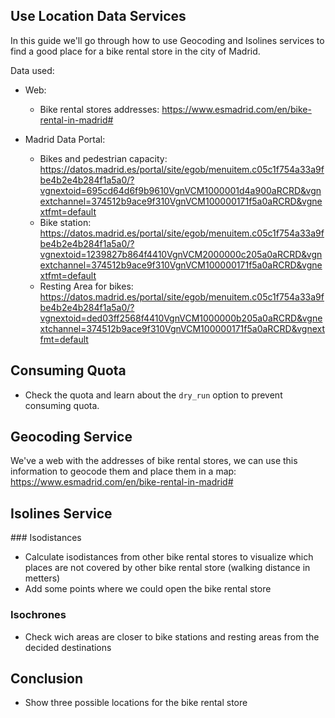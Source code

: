 ## Use Location Data Services

In this guide we'll go through how to use Geocoding and Isolines services to find a good place for a bike rental store in the city of Madrid.

Data used:
- Web:
  - Bike rental stores addresses: https://www.esmadrid.com/en/bike-rental-in-madrid# 

- Madrid Data Portal:
  - Bikes and pedestrian capacity: https://datos.madrid.es/portal/site/egob/menuitem.c05c1f754a33a9fbe4b2e4b284f1a5a0/?vgnextoid=695cd64d6f9b9610VgnVCM1000001d4a900aRCRD&vgnextchannel=374512b9ace9f310VgnVCM100000171f5a0aRCRD&vgnextfmt=default
  - Bike station: https://datos.madrid.es/portal/site/egob/menuitem.c05c1f754a33a9fbe4b2e4b284f1a5a0/?vgnextoid=1239827b864f4410VgnVCM2000000c205a0aRCRD&vgnextchannel=374512b9ace9f310VgnVCM100000171f5a0aRCRD&vgnextfmt=default
  - Resting Area for bikes: https://datos.madrid.es/portal/site/egob/menuitem.c05c1f754a33a9fbe4b2e4b284f1a5a0/?vgnextoid=ded03ff2568f4410VgnVCM1000000b205a0aRCRD&vgnextchannel=374512b9ace9f310VgnVCM100000171f5a0aRCRD&vgnextfmt=default

## Consuming Quota

- Check the quota and learn about the `dry_run` option to prevent consuming quota.

## Geocoding Service

We've a web with the addresses of bike rental stores, we can use this information to geocode them and place them in a map: https://www.esmadrid.com/en/bike-rental-in-madrid#

## Isolines Service

### Isodistances
- Calculate isodistances from other bike rental stores to visualize which places are not covered by other bike rental store (walking distance in metters)
- Add some points where we could open the bike rental store

### Isochrones
- Check wich areas are closer to bike stations and resting areas from the decided destinations

## Conclusion

- Show three possible locations for the bike rental store

